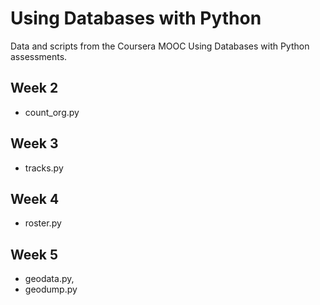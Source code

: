 # Using Databases with Python

Data and scripts from the Coursera MOOC Using Databases with Python assessments.

## Week 2

- count_org.py

## Week 3

- tracks.py

## Week 4

- roster.py

## Week 5

- geodata.py,
- geodump.py
